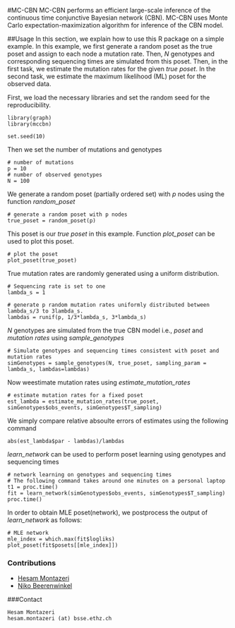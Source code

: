#MC-CBN
MC-CBN performs an efficient large-scale inference of the continuous time conjunctive Bayesian network (CBN). MC-CBN uses Monte Carlo expectation-maximization algorithm for inference of the CBN model.

##Usage
In this section, we explain how to use this R package on a simple example. In this example, we first generate a random poset as the true poset and assign to each node a mutation rate. Then, _N_ genotypes and corresponding sequencing times are simulated from this poset. Then, in the first task, we estimate the mutation rates for the given _true poset_. In the second task, we estimate the maximum likelihood (ML) poset for the observed data.

First, we load the necessary libraries and set the random seed for the reproducibility.   
```
library(graph)
library(mccbn)

set.seed(10)
```
Then we set the number of mutations and  genotypes
```
# number of mutations
p = 10
# number of observed genotypes
N = 100
```
We generate a random poset (partially ordered set) with _p_ nodes using the function _random_poset_ 
```
# generate a random poset with p nodes
true_poset = random_poset(p)
```
This poset is our _true poset_ in this example. Function _plot_poset_ can be used to plot this poset. 
```
# plot the poset
plot_poset(true_poset)
```
True mutation rates are randomly generated using a uniform distribution. 
```
# Sequencing rate is set to one
lambda_s = 1

# generate p random mutation rates uniformly distributed between lambda_s/3 to 3lambda_s.  
lambdas = runif(p, 1/3*lambda_s, 3*lambda_s)
```
_N_ genotypes are simulated from the true CBN model i.e., _poset_ and _mutation rates_ using _sample_genotypes_
```
# Simulate genotypes and sequencing times consistent with poset and mutation rates
simGenotypes = sample_genotypes(N, true_poset, sampling_param = lambda_s, lambdas=lambdas)
```
Now weestimate mutation rates using _estimate_mutation_rates_
```
# estimate mutation rates for a fixed poset 
est_lambda = estimate_mutation_rates(true_poset, simGenotypes$obs_events, simGenotypes$T_sampling) 
```
We simply compare relative absoulte errors of estimates using the following command
```
abs(est_lambda$par - lambdas)/lambdas
```
_learn_network_ can be used to perform poset learning using genotypes and sequencing times
```
# network learning on genotypes and sequencing times
# The following command takes around one minutes on a personal laptop
t1 = proc.time()
fit = learn_network(simGenotypes$obs_events, simGenotypes$T_sampling) 
proc.time()
```
In order to obtain MLE poset(network), we postprocess the output of _learn_network_ as follows:
```
# MLE network
mle_index = which.max(fit$logliks)
plot_poset(fit$posets[[mle_index]])
```

### Contributions
- [Hesam Montazeri](https://www.bsse.ethz.ch/cbg/group/people/person-detail.html?persid=168604)
- [Niko Beerenwinkel](http://www.bsse.ethz.ch/cbg/group/people/person-detail.html?persid=149417)

###Contact
```
Hesam Montazeri
hesam.montazeri (at) bsse.ethz.ch
```
